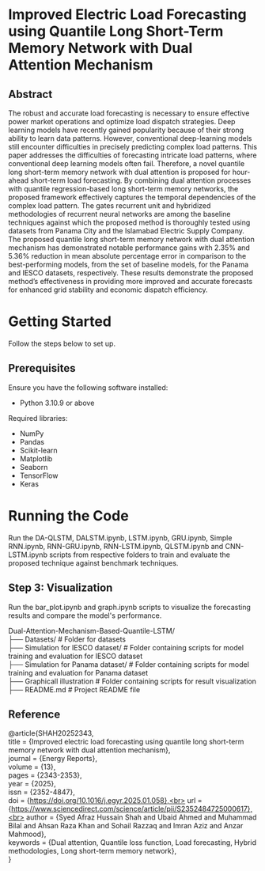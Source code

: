 # Improved Electric Load Forecasting using Quantile Long Short-Term Memory Network with Dual Attention Mechanism
## Abstract
The robust and accurate load forecasting is necessary to ensure effective power market operations and optimize load dispatch strategies. Deep learning models have recently gained popularity because of their strong ability to learn data patterns. However, conventional deep-learning models still encounter difficulties in precisely predicting complex load patterns. This paper addresses the difficulties of forecasting intricate load patterns, where conventional deep learning models often fail. Therefore, a novel quantile long short-term memory network with dual attention is proposed for hour-ahead short-term load forecasting. By combining dual attention processes with quantile regression-based long short-term memory networks, the proposed framework effectively captures the temporal dependencies of the complex load pattern. The gates recurrent unit and hybridized methodologies of recurrent neural networks are among the baseline techniques against which the proposed method is thoroughly tested using datasets from Panama City and the Islamabad Electric Supply Company. The proposed quantile long short-term memory network with dual attention mechanism has demonstrated notable performance gains with 2.35% and 5.36% reduction in mean absolute percentage error in comparison to the best-performing models, from the set of baseline models, for the Panama and IESCO datasets, respectively. These results demonstrate the proposed method’s effectiveness in providing more improved and accurate forecasts for enhanced grid stability and economic dispatch efficiency. 

# Getting Started
Follow the steps below to set up.

## Prerequisites
Ensure you have the following software installed:<br>
- Python 3.10.9 or above<br>

Required libraries: <br>
 -  NumPy<br>
 -  Pandas<br>
 -  Scikit-learn<br>
 -  Matplotlib<br>
 -  Seaborn<br>
 -  TensorFlow<br>
 -  Keras<br>

# Running the Code
Run the DA-QLSTM, DALSTM.ipynb, LSTM.ipynb, GRU.ipynb, Simple RNN.ipynb, RNN-GRU.ipynb, RNN-LSTM.ipynb, QLSTM.ipynb and CNN-LSTM.ipynb scripts from respective folders to train and evaluate the proposed technique against benchmark techniques.

## Step 3: Visualization
Run the bar_plot.ipynb and graph.ipynb scripts to visualize the forecasting results and compare the model's performance.


Dual-Attention-Mechanism-Based-Quantile-LSTM/ <br>
├── Datasets/                          # Folder for datasets <br>
├── Simulation for IESCO dataset/      # Folder containing scripts for model training and evaluation for IESCO dataset <br>
├── Simulation for Panama dataset/     # Folder containing scripts for model training and evaluation for Panama dataset <br>
├── Graphicall illustration            # Folder containing scripts for result visualization <br>
├── README.md                          # Project README file <br>

## Reference
@article{SHAH20252343,<br>
title = {Improved electric load forecasting using quantile long short-term memory network with dual attention mechanism},<br>
journal = {Energy Reports},<br>
volume = {13},<br>
pages = {2343-2353},<br>
year = {2025},<br>
issn = {2352-4847},<br>
doi = {https://doi.org/10.1016/j.egyr.2025.01.058},<br>
url = {https://www.sciencedirect.com/science/article/pii/S2352484725000617},<br>
author = {Syed Afraz Hussain Shah and Ubaid Ahmed and Muhammad Bilal and Ahsan Raza Khan and Sohail Razzaq and Imran Aziz and Anzar Mahmood},<br>
keywords = {Dual attention, Quantile loss function, Load forecasting, Hybrid methodologies, Long short-term memory network},<br>
}
